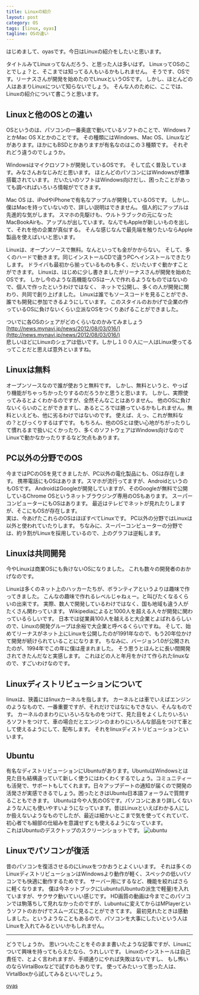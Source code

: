 ```yaml
---
title: Linuxの紹介
layout: post
category: OS
tags: [linux, oyas]
tagline: OSの違い
---
```


はじめまして、oyasです。今日はLinuxの紹介をしたいと思います。

タイトルみてLinuxってなんだろう、と思った人は多いはず。
LinuxってOSのことでしょ？と、そこまでは知ってる人もいるかもしれません。
そうです、OSです。リーナスさんが開発を始めたのでLinuxというOSです。
しかし、ほとんどの人はあまりLinuxについて知らないでしょう。
そんな人のために、ここでは、Linuxの紹介について書こうと思います。  


Linuxと他のOSとの違い
------


OSというのは、パソコンの一番奥底で動いているソフトのことで、Windows 7とかMac OS Xとかのことです。
その種類にはWindows、Mac OS、Linuxなどがあります。ほかにもBSDとかありますが有名なのはこの３種類です。
それぞれどう違うのでしょうか。

Windowsはマイクロソフトが開発しているOSです。
そして広く普及しています。みなさんおなじみだと思います。
ほとんどのパソコンにはWindowsが標準搭載されています。
だいたいのソフトはWindows向けだし、困ったことがあっても調べればいろいろ情報がでてきます。  

Mac OS は、iPodやiPhoneで有名なアップルが開発しているOSです。
しかし、僕はMacを持っていないので、詳しい説明はできません。
個人的にアップルは先進的な気がします。
スマホの先駆けも、ウルトラブックの元になったMacBookAirも、アップルが出しています。なんでもAppleが新しいものを出して、それを他の企業が真似する。
そんな感じなんで最先端を触りたいならApple製品を使えばいいと思います。

Linuxは、オープンソースで無料。なんといっても金がかからない。
そして、多くのハードで動きます。同じインストールCDで違うPCへインストールできたりします。
ドライバも最初から揃っているものも多く、だいたいすぐ動かすことができます。
Linuxは、はじめに少し書きましたがリーナスさんが開発を始めたOSです。
しかし今のような高機能なOSは一人で作れるようなものではないので、個人で作ったというわけではなく、
ネットで公開し、多くの人が開発に関わり、共同で創り上げました。
Linuxは誰でもソースコードを見ることができ、誰でも開発に参加できるようにしています。
このスタイルのおかげで企業の作っているOSに負けないくらい立派なOSをつくりあげることができました。



ついでに各OSのシェアがどのくらいなのかみてみましょう  
[http://news.mynavi.jp/news/2012/08/03/016/](http://news.mynavi.jp/news/2012/08/03/016/)  
悲しいほどにLinuxのシェアは低いです。しかし１００人に一人はLinux使ってるってことだと思えば意外といますね。

Linuxは無料
----
オープンソースなので誰が使おうと無料です。
しかし、無料というと、やっぱり機能がちゃっちかったりするのだろうかと思うと思います。
しかし、実際使ってみるとよくわかるのですが、全然そんなことはありません。
他のOSに負けないくらいのことができますし、あるところでは勝っているかもしれません。無料といえども、他に劣るわけではないのです。
使えば、えっ、これが無料なの？とびっくりするはずです。
もちろん、他のOSとは使い心地がちがったりして慣れるまで扱いにくかったり、多くのソフトウェアはWindows向けなのでLinuxで動かなかったりするなど欠点もあります。


PC以外の分野でのOS
-----
今まではPCのOSを見てきましたが、PC以外の電化製品にも、OSは存在します。
携帯電話にもOSはあります。スマホが流行ってますが、AndroidというのもOSです。
AndroidはGoogleが開発していますが、そのGoogleが無料で公開しているChrome OSというネットブラウジング専用のOSもあります。
スーパーコンピューターにもOSはあります。 
最近はテレビでネットが見れたりしますが、そこにもOSが存在します。  
実は、今あげたこれらのOSはほぼすべてLinuxです。
PC以外の分野ではLinuxは以外と使われていたりします。
ちなみに、スーパーコンピューターの分野では、約９割がLinuxを採用しているので、上のグラフは逆転します。

Linuxは共同開発
-----
今やLinuxは商業OSにも負けないOSになりました。
これも数々の開発者のおかげなのです。

Linuxは多くのネット上のハッカーたちが、ボランティアというよりは趣味で作ってきました。
こんなの趣味で作れるレベルじゃねぇー。と叫びたくなるくらいの出来です。
実際、数人で開発しているわけではなく、国も地域も違う人がたくさん関わっています。
Wikipediaによると1000人を超える人々が開発に関わっているらしいです。
日本では従業員100人を越えると大企業とよばれるらしいので、Linuxの開発グループは余裕で大企業と呼べるくらいですね。
そして、始めてリーナスがネット上にLinuxを公開したのが1991年なので、もう20年位かけて開発が続けられていることになります。
ちなみに、バージョン1.0が公開されたのが、1994年でこの年に僕は産まれました。
そう思うとほんとに長い間開発されてきたんだなと実感します。
これほどの人と年月をかけて作られたlinuxなので、すごいわけなのです。

Linuxディストリビューションについて
-----------

linuxは、狭義にはlinuxカーネルを指します。
カーネルとは車でいえばエンジンのようなもので、一番重要ですが、それだけではなにもできない、そんなものです。
カーネルのまわりにいろいろなものをつけて、見た目をよくしたりいろいろソフトをつけて、車の場合だとエンジンのまわりにいろんな部品をつけて車として使えるようにして、配布します。
それをlinuxディストリビューションといいます。

Ubuntu
----
有名なディストリビューションにUbuntuがあります。UbuntuはWindowsとは見た目も結構違っていて新しく使うにはわくわくするでしょう。コミュニティーも活発で、サポートもしてくれます。日々アップデートの通知が届くので開発の活発さが実感できるでしょう。困ったときはUbuntu日本語フォーラムで質問することもできます。
Ubuntuは今や人気のOSです。パソコンにあまり詳しくないような人にも使いやすいようになっています。昔はLinuxといえばわかる人にしか扱えないようなものでしたが、最近は細かいとこまで気を使ってくれていて、初心者でも細部の仕組みを意識せずとも使えるようになっています。  
これはUbuntuのデスクトップのスクリーンショットです。
![ubuntu](http://cloud.github.com/downloads/moto-net/moto-net.github.com/ubuntu_screen.png)

Linuxでパソコンが復活
------
昔のパソコンを復活させるのにLinuxをつかおうとよくいいます。
それは多くのLinuxディストリビューションはWindowsより動作が軽く、スペックの低いパソコンでも快適に動作するためです。
サーバー用にするなど、機能を絞ればさらに軽くなります。
僕は今ネットブックにLubuntu(Ubuntuの派生で軽量)を入れていますが、サクサク動いていい感じです。
HD画質の動画は今までこのパソコンでは駒落ちして見れなかったのですが、Lubuntuに変えてからはMPlayerというソフトのおかげでスムーズに見ることができてます。
最初見れたときは感動しました。というようなこともあるので、パソコンを大事にしたいという人はLinuxを入れてみるといいかもしれません。

-----

どうでしょうか。
思いついたことをそのまま書いたような記事ですが、Linuxについて興味を持ってもらえたなら、うれしいです。
Linuxのインストールは自己責任で、とよく言われますが、手順通りにやれば失敗はないですし、
もし怖いのならVirtalBoxなどで試すのもありです。
使ってみたいって思った人は、VirtalBoxから試してみるといいでしょう。


[oyas](http://coderwall.com/oyas)



